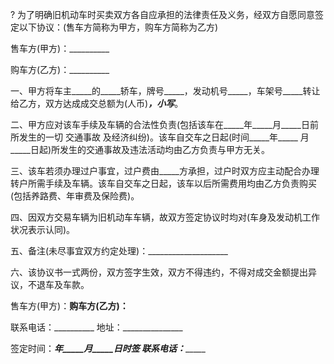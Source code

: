 
 



?
为了明确旧机动车时买卖双方各自应承担的法律责任及义务，经双方自愿同意签定以下协议：(售车方简称为甲方，购车方简称为乙方)


售车方(甲方)：__________


购车方(乙方)：__________


一、甲方将车主_____的_____轿车，牌号_____，发动机号_____，车架号_____转让给乙方，双方达成成交总额为(人币)_____，小写_____。


二、甲方应对该车手续及车辆的合法性负责(包括该车在_____年_____月_____日前所发生的一切
交通事故
及经济纠纷)。该车自交车之日起(时间_____年_____ 月_____日起)所发生的交通事故及违法活动均由乙方负责与甲方无关。


三、该车若须办理过户事宜，过户费由_____方承担，过户时双方应主动配合办理转户所需手续及车辆。该车自交车之日起，该车以后所需费用均由乙方负责购买(包括养路费、年审费及保险费)。


四、因双方交易车辆为旧机动车车辆，故双方签定协议时均对(车身及发动机工作状况表示认同)。


五、备注(未尽事宜双方约定处理)：____________________


六、该协议书一式两份，双方签字生效，双方不得违约，不得对成交金额提出异议，不退车及车款。


售车方(甲方)：__________购车方(乙方)：__________


联系电话：__________ 地址：_______________


签定时间：_____年_____月_____日时签 联系电话：__________
 


 

 
 
 
 
 
  


  
 

  


  


  
 
 
 
 


